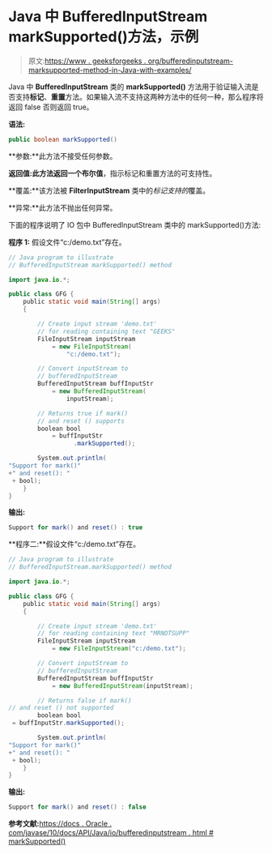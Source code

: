 # Java 中 BufferedInputStream markSupported()方法，示例

> 原文:[https://www . geeksforgeeks . org/bufferedinputstream-marksupported-method-in-Java-with-examples/](https://www.geeksforgeeks.org/bufferedinputstream-marksupported-method-in-java-with-examples/)

Java 中 **BufferedInputStream** 类的 **markSupported()** 方法用于验证输入流是否支持**标记**、**重置**方法。如果输入流不支持这两种方法中的任何一种，那么程序将返回 false 否则返回 true。

**语法:**

```java
public boolean markSupported()

```

**参数:**此方法不接受任何参数。

**返回值:**此方法返回一个**布尔值**，指示标记和重置方法的可支持性。

**覆盖:**该方法被 **FilterInputStream** 类中的*标记支持的*覆盖。

**异常:**此方法不抛出任何异常。

下面的程序说明了 IO 包中 BufferedInputStream 类中的 markSupported()方法:

**程序 1:** 假设文件“c:/demo.txt”存在。

```java
// Java program to illustrate
// BufferedInputStream markSupported() method

import java.io.*;

public class GFG {
    public static void main(String[] args)
    {

        // Create input stream 'demo.txt'
        // for reading containing text "GEEKS"
        FileInputStream inputStream
            = new FileInputStream(
                "c:/demo.txt");

        // Convert inputStream to
        // bufferedInputStream
        BufferedInputStream buffInputStr
            = new BufferedInputStream(
                inputStream);

        // Returns true if mark()
        // and reset () supports
        boolean bool
            = buffInputStr
                  .markSupported();

        System.out.println(
"Support for mark()"
+" and reset(): "
 + bool);
    }
}
```

**输出:**

```java
Support for mark() and reset() : true

```

**程序二:**假设文件“c:/demo.txt”存在。

```java
// Java program to illustrate
// BufferedInputStream.markSupported() method

import java.io.*;

public class GFG {
    public static void main(String[] args)
    {

        // Create input stream 'demo.txt'
        // for reading containing text "MRNOTSUPP"
        FileInputStream inputStream
            = new FileInputStream("c:/demo.txt");

        // Convert inputStream to
        // bufferedInputStream
        BufferedInputStream buffInputStr
            = new BufferedInputStream(inputStream);

        // Returns false if mark()
// and reset () not supported
        boolean bool
 = buffInputStr.markSupported();

        System.out.println(
"Support for mark()"
+" and reset(): "
 + bool);
    }
}
```

**输出:**

```java
Support for mark() and reset() : false

```

**参考文献:**[https://docs . Oracle . com/javase/10/docs/API/Java/io/bufferedinputstream . html # markSupported()](https://docs.oracle.com/javase/10/docs/api/java/io/BufferedInputStream.html#markSupported())
